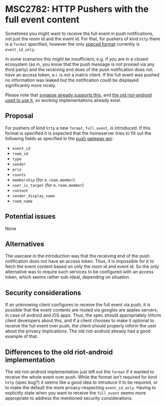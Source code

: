 # MSC2782: HTTP Pushers with the full event content

Sometimes you might want to receive the full event in push notifications, not just the room id and
the event id. For that, for pushers of kind `http` there is a `format` specified, however the only
[speced format](https://matrix.org/docs/spec/client_server/latest#post-matrix-client-r0-pushers-set)
currently is `event_id_only`.

In some scenarios this might be insufficient, e.g. if you are in a closed ecosystem (as in, you know
that the push message is not proxied via any third party) and the receiving end does of the push
notification does not have an access token, e.i. is not a matrix client. If the full event was pushed
no information was leaked but the notification could be displayed significantly more nicely.

Please note that [synapse already supports this](https://github.com/matrix-org/synapse/blob/develop/synapse/push/httppusher.py#L313),
and [the old riot-android used to use it](https://github.com/matrix-org/matrix-android-sdk/blob/develop/matrix-sdk/src/main/java/org/matrix/androidsdk/rest/client/PushersRestClient.java#L135-L137),
so working implementations already exist.

## Proposal

For pushers of kind `http` a new `format`, `full_event`, is introduced. If this format is specified
it is expected that the homeserver tries to fill out the following fields as specified in the [push gateway api](https://matrix.org/docs/spec/push_gateway/r0.1.1#post-matrix-push-v1-notify):
 - `event_id`
 - `room_id`
 - `type`
 - `sender`
 - `prio`
 - `counts`
 - `membership` (for `m.room.member`)
 - `user_is_target` (for `m.room.member`)
 - `content`
 - `sender_display_name`
 - `room_name`

## Potential issues

None

## Alternatives

The usecase in the introduction was that the receiving end of the push notification does not have an
access token. Thus, it is impossible for it to fetch the event content based on only the room id and
event id. So the only alternative was to require such services to be configured with an access token,
which seems rather sub-ideal, depending on situation.

## Security considerations

If an unknowing client configures to receive the full event via push, it is possible that the event
contents are routed via googles are apples servers, in case of android and iOS apps. Thus, the spec
should appropriately inform client developers about this, and if a client chooses to make it optional
to receive the full event over push, the client should properly inform the user about the privacy
implications. The old riot-android already had a good example of that.

## Differences to the old riot-android implementation

The old riot-android implementation just left out the `format` if it wanted to receive the whole event
over push. While the format isn't required for kind `http` (spec bug?) it seems like a good idea to
introduce it to be required, or to make the default the more privacy-respecting `event_id_only`. Having
to explicitly state when you want to receive the `full_event` seems more appropriate to address the
mentioned security considerations.
